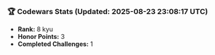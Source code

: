### 🏆 Codewars Stats (Updated: 2025-08-23 23:08:17 UTC)

- **Rank:** 8 kyu
- **Honor Points:** 3
- **Completed Challenges:** 1
